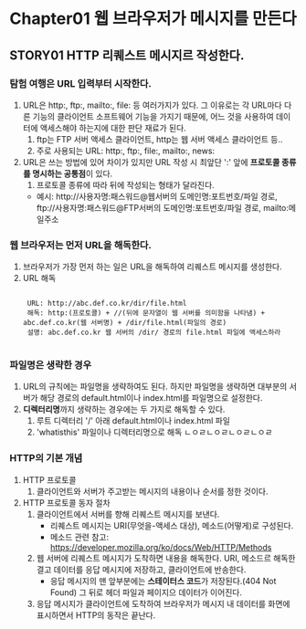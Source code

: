 # Chapter01 웹 브라우저가 메시지를 만든다
## STORY01 HTTP 리퀘스트 메시지르 작성한다.
### 탐험 여행은 URL 입력부터 시작한다.
1. URL은 http:, ftp:, mailto:, file: 등 여러가지가 있다. 그 이유로는 각 URL마다 다른 기능의 클라이언트 소프트웨어 기능을 가지기 때문에, 어느 것을 사용하여 데이터에 액세스해야 하는지에 대한 판단 재료가 된다.
    1) ftp는 FTP 서버 액세스 클라이언트, http는 웹 서버 액세스 클라이언트 등..
    2) 주로 사용되는 URL: http:, ftp:, file:, mailto:, news:
2. URL은 쓰는 방법에 있어 차이가 있지만 URL 작성 시 최앞단 ':' 앞에 **프로토콜 종류를 명시하는 공통점**이 있다.
    1) 프로토콜 종류에 따라 뒤에 작성되는 형태가 달라진다.
    * 예시: http://사용자명:패스워드@웹서버의 도메인명:포트번호/파일 경로, ftp://사용자명:패스워드@FTP서버의 도메인명:포트번호/파일 경로, mailto:메일주소
        
### 웹 브라우저는 먼저 URL을 해독한다.
1. 브라우저가 가장 먼저 하는 일은 URL을 해독하여 리퀘스트 메시지를 생성한다.
2. URL 해독
    <pre><code>
    URL: http://abc.def.co.kr/dir/file.html
    해독: http:(프로토콜) + //(뒤에 문자열이 웹 서버를 의미함을 나타냄) + abc.def.co.kr(웹 서버명) + /dir/file.html(파일의 경로)
    설명: abc.def.co.kr 웹 서버의 /dir/ 경로의 file.html 파일에 액세스하라
    </code></pre>
    
### 파일명은 생략한 경우
1. URL의 규칙에는 파일명을 생략하여도 된다. 하지만 파일명을 생략하면 대부분의 서버가 해당 경로의 default.html이나 index.html를 파일명으로 설정한다.
2. **디렉터리명**까지 생략하는 경우에는 두 가지로 해독할 수 있다.
    1) 루트 디렉터리 '/' 아래 default.html이나 index.html 파일
    2) 'whatisthis' 파일이나 디렉터리명으로 해독
ㄴㅇㄹㄴㅇㄹㄴㅇㄹㄴㅇㄹ
### HTTP의 기본 개념
1. HTTP 프로토콜
    1) 클라이언트와 서버가 주고받는 메시지의 내용이나 순서를 정한 것이다.
2. HTTP 프로토콜 동자 절차
    1) 클라이언트에서 서버를 향해 리퀘스트 메시지를 보낸다.
        * 리퀘스트 메시지는 URI(무엇을-액세스 대상), 메소드(어떻게)로 구성된다.
        * 메소드 관련 참고: https://developer.mozilla.org/ko/docs/Web/HTTP/Methods
    2) 웹 서버에 리퀘스트 메시지가 도착하면 내용을 해독한다. URI, 메소드르 해독한 결고 데이터를 응답 메시지에 저장하고, 클라이언트에 반송한다.
        * 응답 메시지의 맨 앞부분에는 **스테이터스 코드**가 저장된다.(404 Not Found) 그 뒤로 헤더 파일과 페이지으 데이터가 이어진다.
    3) 응답 메시지가 클라이언트에 도착하여 브라우저가 메시지 내 데이터를 화면에 표시하면서 HTTP의 동작은 끝난다.
